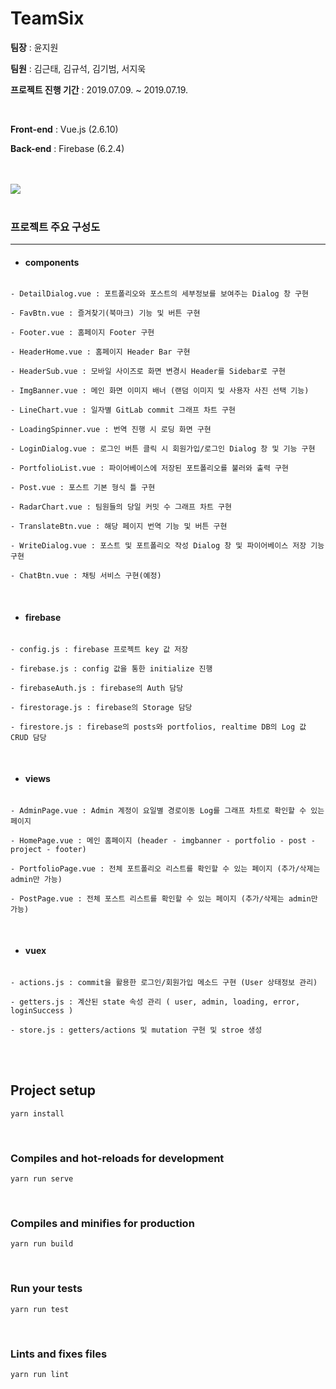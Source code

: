 # TeamSix

**팀장** : 윤지원

**팀원** : 김근태, 김규석, 김기범, 서지욱

**프로젝트 진행 기간** : 2019.07.09. ~ 2019.07.19.

<br>

**Front-end** : Vue.js (2.6.10)

**Back-end** : Firebase (6.2.4)

<br>

<br>

<img src="/src/assets/play.gif">

<br>

<br>

### 프로젝트 주요 구성도

---

- #### components

```

- DetailDialog.vue : 포트폴리오와 포스트의 세부정보를 보여주는 Dialog 창 구현

- FavBtn.vue : 즐겨찾기(북마크) 기능 및 버튼 구현

- Footer.vue : 홈페이지 Footer 구현

- HeaderHome.vue : 홈페이지 Header Bar 구현

- HeaderSub.vue : 모바일 사이즈로 화면 변경시 Header를 Sidebar로 구현

- ImgBanner.vue : 메인 화면 이미지 배너 (랜덤 이미지 및 사용자 사진 선택 기능)

- LineChart.vue : 일자별 GitLab commit 그래프 차트 구현

- LoadingSpinner.vue : 번역 진행 시 로딩 화면 구현

- LoginDialog.vue : 로그인 버튼 클릭 시 회원가입/로그인 Dialog 창 및 기능 구현

- PortfolioList.vue : 파이어베이스에 저장된 포트폴리오를 불러와 출력 구현

- Post.vue : 포스트 기본 형식 틀 구현

- RadarChart.vue : 팀원들의 당일 커밋 수 그래프 차트 구현

- TranslateBtn.vue : 해당 페이지 번역 기능 및 버튼 구현

- WriteDialog.vue : 포스트 및 포트폴리오 작성 Dialog 창 및 파이어베이스 저장 기능 구현

- ChatBtn.vue : 채팅 서비스 구현(예정)

```

<br>

- #### firebase

```

- config.js : firebase 프로젝트 key 값 저장

- firebase.js : config 값을 통한 initialize 진행

- firebaseAuth.js : firebase의 Auth 담당

- firestorage.js : firebase의 Storage 담당

- firestore.js : firebase의 posts와 portfolios, realtime DB의 Log 값 CRUD 담당

```

<br>

- #### views

```

- AdminPage.vue : Admin 계정이 요일별 경로이동 Log를 그래프 차트로 확인할 수 있는 페이지

- HomePage.vue : 메인 홈페이지 (header - imgbanner - portfolio - post - project - footer)

- PortfolioPage.vue : 전체 포트폴리오 리스트를 확인할 수 있는 페이지 (추가/삭제는 admin만 가능)

- PostPage.vue : 전체 포스트 리스트를 확인할 수 있는 페이지 (추가/삭제는 admin만 가능)
```

<br>

- #### vuex

```

- actions.js : commit을 활용한 로그인/회원가입 메소드 구현 (User 상태정보 관리)

- getters.js : 계산된 state 속성 관리 ( user, admin, loading, error, loginSuccess )

- store.js : getters/actions 및 mutation 구현 및 stroe 생성

```

<br>

<br>

## Project setup

```
yarn install
```

<br>

### Compiles and hot-reloads for development

```
yarn run serve
```

<br>

### Compiles and minifies for production

```
yarn run build
```

<br>

### Run your tests

```
yarn run test
```

<br>

### Lints and fixes files

```
yarn run lint
```

<br>
